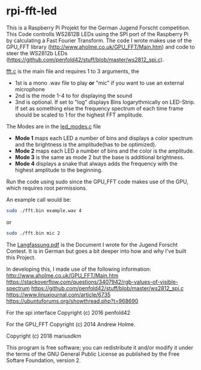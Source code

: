 # rpi-fft-led
This is a Raspberry Pi Projekt for the German Jugend Forscht competition.
This Code controlls WS2812B LEDs using the SPI port of the Raspberry Pi by calculating a Fast Fourier Transform.
The code I wrote makes use of the GPU_FFT library (http://www.aholme.co.uk/GPU_FFT/Main.htm) and 
code to steer the WS2812b LEDs (https://github.com/penfold42/stuff/blob/master/ws2812_spi.c).

[fft.c](fft.c) is the main file and requires 1 to 3 arguments, the
- 1st is a mono .wav file to play **or** "mic" if you want to use an external microphone
- 2nd is the mode 1-4 to for displaying the sound
- 3nd is optional. If set to "log" displays Bins logarythmically on LED-Strip. If set as something else the frequency spectrum of each time frame should be scaled to 1 for the highest FFT amplitude.

The Modes are in the [led_modes.c](led_modes.c) file
 * **Mode 1** maps each LED a number of bins and displays a color spectrum and the brightness is the amplitude(has to be optimized).
 * **Mode 2** maps each LED a number of bins and the color is the amplitude.
 * **Mode 3** is the same as mode 2 but the base is additional brightness.
 * **Mode 4** displays a snake that always adds the frequency with the highest amplitude to the beginning.


Run the code using sudo since the GPU_FFT code makes use of the GPU, which requires root permissions.

An example call would be:
```bash
sudo ./fft.bin example.wav 4
```
or
```bash
sudo ./fft.bin mic 2
```
The [Langfassung.pdf](Langfassung.pdf) is the Document I wrote for the Jugend Forscht Contest.
It is in German but goes a bit deeper into how and why I've built this Project.


In developing this, I made use of the following information:
http://www.aholme.co.uk/GPU_FFT/Main.htm
https://stackoverflow.com/questions/3407942/rgb-values-of-visible-spectrum
https://github.com/penfold42/stuff/blob/master/ws2812_spi.c
https://www.linuxjournal.com/article/6735
https://ubuntuforums.org/showthread.php?t=968690


For the spi interface Copyright (c) 2016 penfold42

For the GPU_FFT Copyright (c) 2014 Andrew Holme.

Copyright (c) 2018 mariusdkm

This program is free software; you can redistribute it and/or modify 
it under the terms of the GNU General Public License as published by
the Free Softare Foundation, version 2.
